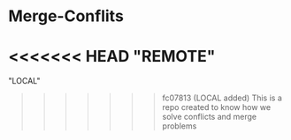 # Merge-Conflits
<<<<<<< HEAD
"REMOTE"
=======
"LOCAL"
>>>>>>> fc07813 (LOCAL added)
This is a repo created to know how we solve conflicts and merge problems
